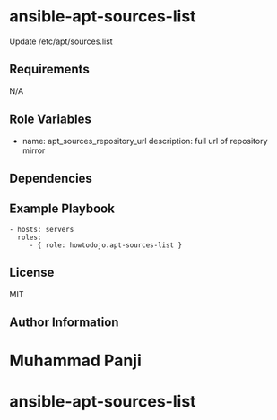 ansible-apt-sources-list
=========

Update /etc/apt/sources.list

Requirements
------------

N/A


Role Variables
--------------

- name: apt_sources_repository_url
  description: full url of repository mirror

Dependencies
------------

Example Playbook
----------------

    - hosts: servers
      roles:
         - { role: howtodojo.apt-sources-list }

License
-------

MIT

Author Information
------------------

Muhammad Panji
=======
# ansible-apt-sources-list
